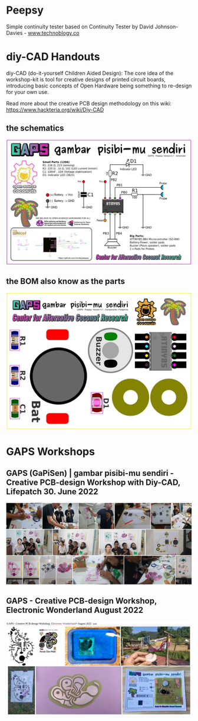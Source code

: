 # Peepsy
Simple continuity tester based on Continuity Tester by David Johnson-Davies - www.technoblogy.co

# diy-CAD Handouts
diy-CAD (do-it-yourself Children Aided Design): The core idea of the workshop-kit is tool for creative designs of printed circuit boards, introducing basic concepts of Open Hardware being something to re-design for your own use. 

Read more about the creative PCB design methodology on this wiki: https://www.hackteria.org/wiki/Diy-CAD

## the schematics
![](laminates/Peepsy_Schematics_screenshot.jpg)

## the BOM also know as the parts
![](laminates/Peepsy_Footprints_screenshot.jpg)

# GAPS Workshops
## GAPS (GaPiSen) | gambar pisibi-mu sendiri - Creative PCB-design Workshop with Diy-CAD, Lifepatch 30. June 2022
![](GAPS-Workshop_Yogya2022/GAPS-photoCollage.jpg)

## GAPS - Creative PCB-design Workshop, Electronic Wonderland August 2022
![](GAPS-ElectricWonderland_2022/GAPS_ElectricWonderland_collage.jpg)
